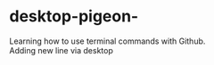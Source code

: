 # desktop-pigeon-
Learning how to use terminal commands with Github.
<br>
Adding new line via desktop